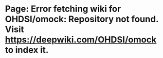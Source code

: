 # Page: Error fetching wiki for OHDSI/omock: Repository not found. Visit https://deepwiki.com/OHDSI/omock to index it.